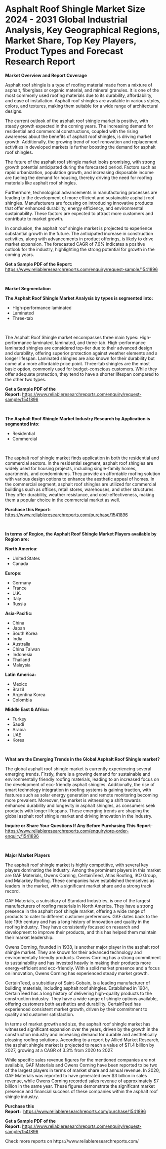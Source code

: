 <p><h1>Asphalt Roof Shingle Market Size 2024 - 2031 Global Industrial Analysis, Key Geographical Regions, Market Share, Top Key Players, Product Types and Forecast Research Report</h1></p><p><strong>Market Overview and Report Coverage</strong></p>
<p><p>Asphalt roof shingle is a type of roofing material made from a mixture of asphalt, fiberglass or organic material, and mineral granules. It is one of the most commonly used roofing materials due to its durability, affordability, and ease of installation. Asphalt roof shingles are available in various styles, colors, and textures, making them suitable for a wide range of architectural designs.</p><p>The current outlook of the asphalt roof shingle market is positive, with steady growth expected in the coming years. The increasing demand for residential and commercial constructions, coupled with the rising awareness about the benefits of asphalt roof shingles, is driving market growth. Additionally, the growing trend of roof renovation and replacement activities in developed markets is further boosting the demand for asphalt roof shingles.</p><p>The future of the asphalt roof shingle market looks promising, with strong growth potential anticipated during the forecasted period. Factors such as rapid urbanization, population growth, and increasing disposable income are fueling the demand for housing, thereby driving the need for roofing materials like asphalt roof shingles.</p><p>Furthermore, technological advancements in manufacturing processes are leading to the development of more efficient and sustainable asphalt roof shingles. Manufacturers are focusing on introducing innovative products that offer enhanced durability, energy efficiency, and environmental sustainability. These factors are expected to attract more customers and contribute to market growth.</p><p>In conclusion, the asphalt roof shingle market is projected to experience substantial growth in the future. The anticipated increase in construction activities, along with advancements in product offerings, is likely to drive market expansion. The forecasted CAGR of 7.6% indicates a positive outlook for the industry, highlighting the strong potential for growth in the coming years.</p></p>
<p><strong>Get a Sample PDF of the Report:</strong> <a href="https://www.reliableresearchreports.com/enquiry/request-sample/1541896">https://www.reliableresearchreports.com/enquiry/request-sample/1541896</a></p>
<p>&nbsp;</p>
<p><strong>Market Segmentation</strong></p>
<p><strong>The Asphalt Roof Shingle Market Analysis by types is segmented into:</strong></p>
<p><ul><li>High-performance laminated</li><li>Laminated</li><li>Three-tab</li></ul></p>
<p>&nbsp;</p>
<p><p>The Asphalt Roof Shingle market encompasses three main types: High-performance laminated, laminated, and three-tab. High-performance laminated shingles are considered top-tier due to their advanced design and durability, offering superior protection against weather elements and a longer lifespan. Laminated shingles are also known for their durability but come at a more affordable price point. Three-tab shingles are the most basic option, commonly used for budget-conscious customers. While they offer adequate protection, they tend to have a shorter lifespan compared to the other two types.</p></p>
<p><strong>Get a Sample PDF of the Report:</strong>&nbsp;<a href="https://www.reliableresearchreports.com/enquiry/request-sample/1541896">https://www.reliableresearchreports.com/enquiry/request-sample/1541896</a></p>
<p>&nbsp;</p>
<p><strong>The Asphalt Roof Shingle Market Industry Research by Application is segmented into:</strong></p>
<p><ul><li>Residential</li><li>Commercial</li></ul></p>
<p>&nbsp;</p>
<p><p>The asphalt roof shingle market finds application in both the residential and commercial sectors. In the residential segment, asphalt roof shingles are widely used for housing projects, including single-family homes, apartments, and condominiums. They provide an affordable roofing solution with various design options to enhance the aesthetic appeal of homes. In the commercial segment, asphalt roof shingles are utilized for commercial buildings such as offices, retail stores, warehouses, and other structures. They offer durability, weather resistance, and cost-effectiveness, making them a popular choice in the commercial market as well.</p></p>
<p><strong>Purchase this Report:</strong>&nbsp; <a href="https://www.reliableresearchreports.com/purchase/1541896">https://www.reliableresearchreports.com/purchase/1541896</a></p>
<p>&nbsp;</p>
<p><strong>In terms of Region, the Asphalt Roof Shingle Market Players available by Region are:</strong></p>
<p>
    <p> <strong> North America: </strong>
        <ul>
            <li>United States</li>
            <li>Canada</li>
        </ul>
        </p> 
    <p> <strong> Europe: </strong>
        <ul>
            <li>Germany</li>
            <li>France</li>
            <li>U.K.</li>
            <li>Italy</li>
            <li>Russia</li>
        </ul>
        </p> 
    <p> <strong> Asia-Pacific: </strong>
        <ul>
            <li>China</li>
            <li>Japan</li>
            <li>South Korea</li>
            <li>India</li>
            <li>Australia</li>
            <li>China Taiwan</li>
            <li>Indonesia</li>
            <li>Thailand</li>
            <li>Malaysia</li>
        </ul>
        </p> 
    <p> <strong> Latin America: </strong>
        <ul>
            <li>Mexico</li>
            <li>Brazil</li>
            <li>Argentina Korea</li>
            <li>Colombia</li>
        </ul>
        </p> 
    <p> <strong> Middle East & Africa: </strong>
        <ul>
            <li>Turkey</li>
            <li>Saudi</li>
            <li>Arabia</li>
            <li>UAE</li>
            <li>Korea</li>
        </ul>
    </p>
    </p>
<p>&nbsp;</p>
<p><strong>What are the Emerging Trends in the Global Asphalt Roof Shingle market?</strong></p>
<p><p>The global asphalt roof shingle market is currently experiencing several emerging trends. Firstly, there is a growing demand for sustainable and environmentally friendly roofing materials, leading to an increased focus on the development of eco-friendly asphalt shingles. Additionally, the rise of smart technology integration in roofing systems is gaining traction, with features such as solar energy generation and remote monitoring becoming more prevalent. Moreover, the market is witnessing a shift towards enhanced durability and longevity in asphalt shingles, as consumers seek products with longer lifespans. These emerging trends are shaping the global asphalt roof shingle market and driving innovation in the industry.</p></p>
<p><strong>Inquire or Share Your Questions If Any Before Purchasing This Report</strong>- <a href="https://www.reliableresearchreports.com/enquiry/pre-order-enquiry/1541896">https://www.reliableresearchreports.com/enquiry/pre-order-enquiry/1541896</a></p>
<p>&nbsp;</p>
<p><strong>Major Market Players</strong></p>
<p><p>The asphalt roof shingle market is highly competitive, with several key players dominating the industry. Among the prominent players in this market are GAF Materials, Owens Corning, CertainTeed, Atlas Roofing, IKO Group, and Malarkey Roofing. These companies have established themselves as leaders in the market, with a significant market share and a strong track record.</p><p>GAF Materials, a subsidiary of Standard Industries, is one of the largest manufacturers of roofing materials in North America. They have a strong presence in the asphalt roof shingle market, offering a wide range of products to cater to different customer preferences. GAF dates back to the late 19th century and has a long history of innovation and quality in the roofing industry. They have consistently focused on research and development to improve their products, and this has helped them maintain their market leadership.</p><p>Owens Corning, founded in 1938, is another major player in the asphalt roof shingle market. They are known for their advanced technology and environmentally friendly products. Owens Corning has a strong commitment to sustainability and has invested heavily in making their products more energy-efficient and eco-friendly. With a solid market presence and a focus on innovation, Owens Corning has experienced steady market growth.</p><p>CertainTeed, a subsidiary of Saint-Gobain, is a leading manufacturer of building materials, including asphalt roof shingles. Established in 1904, CertainTeed has a long history of delivering high-quality products to the construction industry. They have a wide range of shingle options available, offering customers both aesthetics and durability. CertainTeed has experienced consistent market growth, driven by their commitment to quality and customer satisfaction.</p><p>In terms of market growth and size, the asphalt roof shingle market has witnessed significant expansion over the years, driven by the growth in the construction industry and increasing demand for durable and aesthetically pleasing roofing solutions. According to a report by Allied Market Research, the asphalt shingle market is projected to reach a value of $11.4 billion by 2027, growing at a CAGR of 3.3% from 2020 to 2027.</p><p>While specific sales revenue figures for the mentioned companies are not available, GAF Materials and Owens Corning have been reported to be two of the largest players in terms of market share and annual revenue. In 2020, GAF Materials was reported to have generated over $3 billion in sales revenue, while Owens Corning recorded sales revenue of approximately $7 billion in the same year. These figures demonstrate the significant market presence and financial success of these companies within the asphalt roof shingle industry.</p></p>
<p><strong>Purchase this Report:</strong>&nbsp;&nbsp;<a href="https://www.reliableresearchreports.com/purchase/1541896">https://www.reliableresearchreports.com/purchase/1541896</a></p>
<p></p>
<p><strong>Get a Sample PDF of the Report:</strong>&nbsp;<a href="https://www.reliableresearchreports.com/enquiry/request-sample/1541896">https://www.reliableresearchreports.com/enquiry/request-sample/1541896</a></p>
<p>Check more reports on https://www.reliableresearchreports.com/</p>